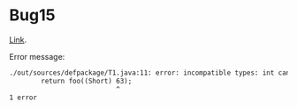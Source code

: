 # Bug15

[Link](https://github.com/skylot/jadx/issues/2017).

Error message:

``` txt
./out/sources/defpackage/T1.java:11: error: incompatible types: int cannot be converted to Short
        return foo((Short) 63);
                           ^
1 error
```
